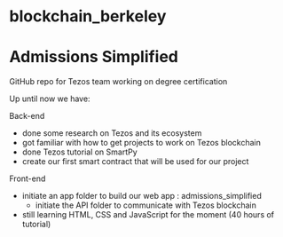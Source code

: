 # blockchain_berkeley
# Admissions Simplified
GitHub repo for Tezos team working on degree certification

Up until now we have: 

Back-end
  - done some research on Tezos and its ecosystem
  - got familiar with how to get projects to work on Tezos blockchain
  - done Tezos tutorial on SmartPy
  - create our first smart contract that will be used for our project

Front-end
  - initiate an app folder to build our web app : admissions_simplified
      - initiate the API folder to communicate with Tezos blockchain
  - still learning HTML, CSS and JavaScript for the moment (40 hours of tutorial)
